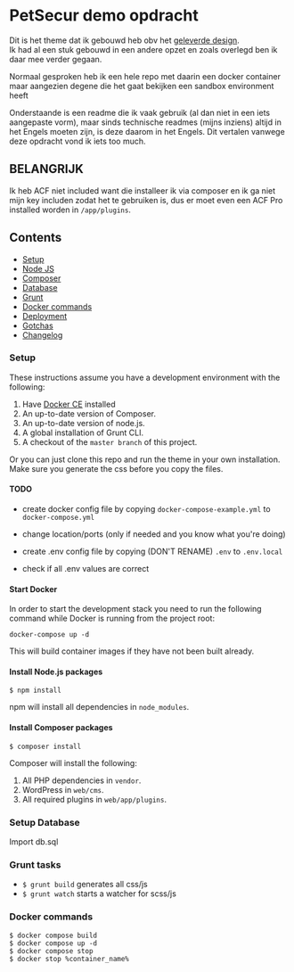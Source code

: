 # PetSecur demo opdracht

Dit is het theme dat ik gebouwd heb obv het [geleverde design](https://www.figma.com/design/FBjy99LdXoHJWKaXGW4gwg/Lyfter-garage-opener?node-id=815-75&t=koNrTYDKjJGCVV29-0).  
Ik had al een stuk gebouwd in een andere opzet en zoals overlegd ben ik daar mee verder gegaan.

Normaal gesproken heb ik een hele repo met daarin een docker container maar aangezien degene die het gaat bekijken een sandbox environment heeft

Onderstaande is een readme die ik vaak gebruik (al dan niet in een iets aangepaste vorm), maar sinds technische readmes (mijns inziens) altijd in het Engels moeten zijn, is deze daarom in het Engels. Dit vertalen vanwege deze opdracht vond ik iets too much.

## BELANGRIJK
Ik heb ACF niet included want die installeer ik via composer en ik ga niet mijn key includen zodat het te gebruiken is, dus er moet even een ACF Pro installed worden in `/app/plugins`. 

## Contents
- [Setup](#setup)
- [Node JS](#nodejs)
- [Composer](#composer)
- [Database](#database)
- [Grunt](#grunt)
- [Docker commands](#docker)
- [Deployment](#deployment)
- [Gotchas](#gotcha)
- [Changelog](#changelog)

<a name="setup"></a>
### Setup
These instructions assume you have a development environment with the following:

1. Have [Docker CE](https://www.docker.com/community-edition) installed
2. An up-to-date version of Composer.
3. An up-to-date version of node.js.
4. A global installation of Grunt CLI.
5. A checkout of the `master branch` of this project.

Or you can just clone this repo and run the theme in your own installation.
Make sure you generate the css before you copy the files.

#### TODO
* create docker config file by copying `docker-compose-example.yml` to `docker-compose.yml`
* change location/ports (only if needed and you know what you're doing)

* create .env config file by copying (DON'T RENAME) `.env` to `.env.local`
* check if all .env values are correct

#### Start Docker
In order to start the development stack you need to run the following command while Docker is running from the project root:

    docker-compose up -d

This will build container images if they have not been built already.


<a name="nodejs"></a>
#### Install Node.js packages

    $ npm install

npm will install all dependencies in `node_modules`.

<a name="composer"></a>
#### Install Composer packages

    $ composer install

Composer will install the following:

1. All PHP dependencies in `vendor`.
2. WordPress in `web/cms`.
3. All required plugins in `web/app/plugins`.

<a name="database"></a>
### Setup Database

Import db.sql

<a name="grunt"></a>
### Grunt tasks

* `$ grunt build` generates all css/js
* `$ grunt watch` starts a watcher for scss/js

<a name="docker"></a>
### Docker commands

    $ docker compose build
    $ docker compose up -d
    $ docker compose stop 
    $ docker stop %container_name%
